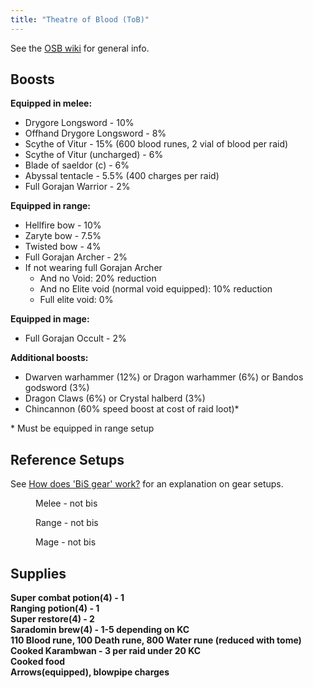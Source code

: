 ```yaml
---
title: "Theatre of Blood (ToB)"
---
```


See the [OSB wiki](https://wiki.oldschool.gg/raids/theatre-of-blood) for general info.

## Boosts

**Equipped in melee:**

- Drygore Longsword - 10%
- Offhand Drygore Longsword - 8%
- Scythe of Vitur - 15% (600 blood runes, 2 vial of blood per raid)
- Scythe of Vitur (uncharged) - 6%
- Blade of saeldor (c) - 6%
- Abyssal tentacle - 5.5% (400 charges per raid)
- Full Gorajan Warrior - 2%

**Equipped in range:**

- Hellfire bow - 10%
- Zaryte bow - 7.5%
- Twisted bow - 4%
- Full Gorajan Archer - 2%
- If not wearing full Gorajan Archer
  - And no Void: 20% reduction
  - And no Elite void (normal void equipped): 10% reduction
  - Full elite void: 0%

**Equipped in mage:**

- Full Gorajan Occult - 2%

**Additional boosts:**

- Dwarven warhammer (12%) or Dragon warhammer (6%) or Bandos godsword (3%)
- Dragon Claws (6%) or Crystal halberd (3%)
- Chincannon (60% speed boost at cost of raid loot)\*

\* Must be equipped in range setup

## Reference Setups

See [How does 'BiS gear' work?](./#how-does-bis-gear-work) for an explanation on gear setups.

<figure><figcaption>Melee - not bis</figcaption></figure>

<figure><figcaption>Range - not bis</figcaption></figure>

<figure><figcaption>Mage - not bis</figcaption></figure>

## Supplies

**Super combat potion(4) - 1**\
**Ranging potion(4) - 1**\
**Super restore(4) - 2**\
**Saradomin brew(4) - 1-5 depending on KC**\
**110 Blood rune, 100 Death rune, 800 Water rune (reduced with tome)**\
**Cooked Karambwan - 3 per raid under 20 KC**\
**Cooked food**\
**Arrows(equipped), blowpipe charges**
